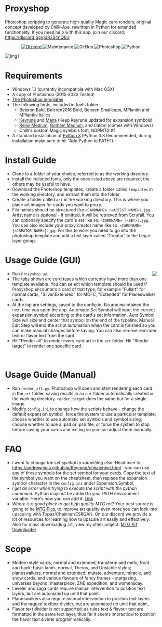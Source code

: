 # Proxyshop
Photoshop scripting to generate high-quality Magic card renders, original concept developed by Chilli-Axe, rewritten in Python for extended functionality. If you need help with this app, join our discord: https://discord.gg/qdR2S4nQ6U

<p align="center">
  <a href="https://discord.gg/3kXw2qQwRH">
    <img alt="Discord" src="https://img.shields.io/discord/889831317066358815?label=Discord&style=plastic">
  </a>
  <img alt="Maintenance" src="https://img.shields.io/badge/Maintained%3F-yes-brightgreen?style=plastic"></a>
  <img alt="GitHub" src="https://img.shields.io/github/license/MrTeferi/MTG-Autoproxy?color=1082C2&style=plastic">
  <img alt="Photoshop" src="https://img.shields.io/badge/photoshop-CC 2015--2022-informational?style=plastic">
  <img alt="Python" src="https://img.shields.io/badge/python-3.7%2B-yellow?style=plastic">
</p>

![img1](https://i.imgur.com/OJrXeqj.jpg)

# Requirements
  * Windows 10 (currently incompatible with Mac OSX)
  * A copy of Photoshop (2015-2022 Tested)
  * [The Photoshop templates](https://drive.google.com/drive/u/1/folders/1moEdGmpAJloW4htqhrdWZlleyIop_z1W)
  * The following fonts, included in fonts folder:
    * Beleren Bold, Beleren2016 Bold, Beleren Smallcaps, MPlantin and MPlantin-Italics
    * [Keyrune](https://keyrune.andrewgioia.com/) and [Mana](https://mana.andrewgioia.com/) (Keep Keyrune updated for expansion symbols)
    * [Relay Medium](https://www.fontsmarket.com/font-download/relay-medium), [Gotham Medium](https://fontsgeek.com/fonts/Gotham-Medium), and Calibri (comes with Windows)
    * Chilli's custom Magic symbols font, NDPMTG.ttf
  * A standard installation of [Python 3](https://www.python.org/downloads/) (Python 3.8 Recommended, during installation make sure to hit "Add Python to PATH")

# Install Guide
* Clone to a folder of your choice, referred to as the *working directory*.
* Install the included fonts, only the ones listed above are required, the others may be useful to have.
* Download the Photoshop templates, create a folder called `templates` in the working directory, and extract them into the folder.
* Create a folder called `art` in the working directory. This is where you place art images for cards you want to proxy.
* File names should be structured like `<CARDNAME> (<ARTIST NAME>).jpg`. Artist name is optional - if omitted, it will be retrieved from Scryfall. You can optionally specify the card's set like so: `<CARDNAME> [<SET>].jpg`. You can also include your proxy creator name like so: `<CARDNAME> {<CREATOR NAME>}.jpg`. For this to work you need to go into the photoshop template and add a text layer called "Creator" in the Legal layer group.

# Usage Guide (GUI)
<img align="right" src="https://i.imgur.com/aNSNtU2.png" />

* Run `Proxyshop.py`.
* The tabs shown are card types which currently have more than one template available. You can select which template should be used if Proxyshop encounters a card of that type, for example "Fullart" for normal cards, "SilvanExtended" for MDFC, "Extended" for Planeswalker cards.
* At the top are settings, saved to the config.ini file and maintained the next time you open the app. Automatic Set Symbol will input the correct expansion symbol according to the card's set information. Auto Symbol Size will size and center that symbol on the end of the typeline. Manual Edit Step will end the script automation when the card is finished so you can make manual changes before saving. You can also remove reminder text or flavor text from the card.
* Hit "Render all" to render every card art in the `art` folder. Hit "Render target" to render one specific card.
<br clear="right"/>

# Usage Guide (Manual)
* Run `render_all.py`. Photoshop will open and start rendering each card in the `art` folder, saving results in an `out` folder automatically created in the working directory. `render_target` does the same but for a single image.
* Modify `config.ini` to change how the scripts behave - change the default expansion symbol; force the system to use a particular template; choose whether to use automatic set symbols and symbol sizing; choose whether to use a .psd or .psb file; or force the system to stop before saving your cards and exiting so you can adjust them manually.

# FAQ
* *I want to change the set symbol to something else.* Head over to https://andrewgioia.github.io/Keyrune/cheatsheet.html - you can use any of these symbols for the set symbol for your cards. Copy the text of the symbol you want on the cheatsheet, then replace the expansion symbor character in the `config.ini` under Expansion.Symbol.
* *I get an error when trying to execute the script with the python command.* Python may not be added to your PATH environment variable. Here's how you can add it: [Link](https://datatofish.com/add-python-to-windows-path/)
* *Where is a good place to get high quality MTG art?* Your best source is going to be [MTG Pics](https://mtgpics.com), to improve art quality even more you can look into upscaling with Topaz/Chainner/ESRGAN. On our discord we provide a lot of resources for learning how to upscale art easily and effectively. Also for mass downloading art, view my other project: [MTG Art Downloader](https://github.com/MrTeferi/MTG-Art-Downloader)

# Scope
* Modern style cards, normal and extended; transform and mdfc, front and back; basic lands, normal, Theros, and Unstable styles; planeswalkers, normal and extended; mutate, adventure, miracle, and snow cards; and various flavours of fancy frames - stargazing, universes beyond, masterpiece, ZNE expedition, and womensday.
* Leveler and saga cards require manual intervention to position text layers, but are automated up until that point.
* Planeswalkers also require manual intervention to position text layers and the ragged textbox divider, but are automated up until that point.
* Flavor text divider is not supported, as rules text & flavour text are formatted in the same text layer, thus far it seems impractical to position the flavor text divider programmatically.
